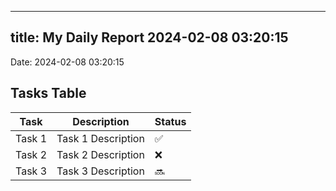 
---
title: My Daily Report 2024-02-08 03:20:15
---

Date: 2024-02-08 03:20:15

## Tasks Table

| Task | Description | Status |
|------|-------------|--------|
| Task 1 | Task 1 Description | ✅ |
| Task 2 | Task 2 Description | ❌ |
| Task 3 | Task 3 Description | 🔜 |
